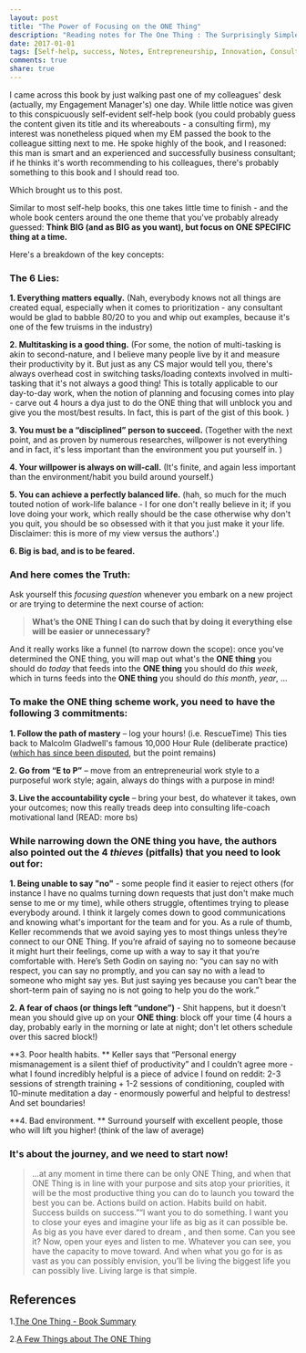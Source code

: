 ```yaml
---
layout: post
title: "The Power of Focusing on the ONE Thing"
description: "Reading notes for The One Thing : The Surprisingly Simple Truth Behind Extraordinary Results, Book By Gary Keller And Jay Papasan"
date: 2017-01-01
tags: [Self-help, success, Notes, Entrepreneurship, Innovation, Consulting]
comments: true
share: true
---
```

I came across this book by just walking past one of my colleagues' desk (actually, my Engagement Manager's) one day. While little notice was given to this conspicuously self-evident self-help book (you could probably guess the content given its title and its whereabouts - a consulting firm), my interest was nonetheless piqued when my EM passed the book to the colleague sitting next to me. He spoke highly of the book, and I reasoned: this man is smart and an experienced and successfully business consultant; if he thinks it's worth recommending to his colleagues, there's probably something to this book and I should read too. 

Which brought us to this post. 

Similar to most self-help books, this one takes little time to finish - and the whole book centers around the one theme that you've probably already guessed: **Think BIG (and as BIG as you want), but focus on ONE SPECIFIC thing at a time.**

Here's a breakdown of the key concepts:
### The 6 Lies:

**1. Everything matters equally.** (Nah, everybody knows not all things are created equal, especially when it comes to prioritization - any consultant would be glad to babble 80/20 to you and whip out examples, because it's one of the few truisms in the industry)

**2. Multitasking is a good thing.** (For some, the notion of multi-tasking is akin to second-nature, and I believe many people live by it and measure their productivity by it. But just as any CS major would tell you, there's always overhead cost in switching tasks/loading contexts involved in multi-tasking that it's not always a good thing! This is totally applicable to our day-to-day work, when the notion of planning and focusing comes into play - carve out 4 hours a dya just to do the ONE thing that will unblock you and give you the most/best results. In fact, this is part of the gist of this book. )

**3. You must be a “disciplined” person to succeed.** (Together with the next point, and as proven by numerous researches, willpower is not everything and in fact, it's less important than the environment you put yourself in. )

**4. Your willpower is always on will-call.** (It's finite, and again less important than the environment/habit you build around yourself.)

**5. You can achieve a perfectly balanced life.** (hah, so much for the much touted notion of work-life balance - I for one don't really believe in it; if you love doing your work, which really should be the case otherwise why don't you quit, you should be so obsessed with it that you just make it your life. Disclaimer: this is more of my view versus the authors'.)

**6. Big is bad, and is to be feared.** 

### And here comes the **Truth**:

Ask yourself this *focusing question* whenever you embark on a new project or are trying to determine the next course of action:
> **What’s the ONE Thing I can do such that by doing it everything else
will be easier or unnecessary?**

And it really works like a funnel (to narrow down the scope): once you've determined the ONE thing, you will map out what's the **ONE thing** you should do *today* that feeds into the **ONE thing** you should do *this week*, which in turns feeds into the **ONE thing** you should do *this month*, *year*, ...

### To make the **ONE thing** scheme work, you need to have the following 3 commitments: 

**1. Follow the path of mastery** – log your hours! (i.e. RescueTime) This ties back to Malcolm Gladwell's famous 10,000 Hour Rule (deliberate practice) ([which has since been disputed](http://www.businessinsider.com/new-study-destroys-malcolm-gladwells-10000-rule-2014-7]), but the point remains)

**2. Go from “E to P”** – move from an entrepreneurial work style to a purposeful work style; again, always do things with a purpose in mind! 

**3. Live the accountability cycle** – bring your best, do whatever it takes, own your outcomes; now this really treads deep into consulting life-coach motivational land (READ: more bs)

### While narrowing down the **ONE thing** you have, the authors also pointed out the 4 *thieves* (pitfalls) that you need to look out for: 

**1. Being unable to say "no"** - some people find it easier to reject others (for instance I have no qualms turning down requests that just don't make much sense to me or my time), while others struggle, oftentimes trying to please everybody around. I think it largely comes down to good communications and knowing what's important for the team and for you. As a rule of thumb, Keller recommends that we avoid saying yes to most things unless they’re connect to our ONE Thing. If you’re afraid of saying no to someone because it might hurt their feelings, come up with a way to say it that you’re comfortable with. Here’s Seth Godin on saying no: “you can say no with respect, you can say no promptly, and you can say no with a lead to someone who might say yes. But just saying yes because you can’t bear the short-term pain of saying no is not going to help you do the work.”

**2. A fear of chaos (or things left “undone”)** - Shit happens, but it doesn't mean you should give up on your **ONE thing**: block off your time (4 hours a day, probably early in the morning or late at night; don't let others schedule over this sacred block!)

**3. Poor health habits. ** Keller says that “Personal energy mismanagement is a silent thief of productivity” and I couldn’t agree more - what I found incredibly helpful is a piece of advice I found on reddit: 2-3 sessions of strength training + 1-2 sessions of conditioning, coupled with 10-minute meditation a day - enormously powerful and helpful to destress! And set boundaries! 

**4. Bad environment. ** Surround yourself with excellent people, those who will lift you higher! (think of the law of average)

### It's about the journey, and we need to start now! 

> ...at any moment in time there can be only ONE Thing, and when that ONE Thing is in line with your purpose and sits atop your priorities, it will be the most productive thing you can do to launch you toward the best you can be. Actions build on action. Habits build on habit. Success builds on success.”“I want you to do something. I want you to close your eyes and imagine your life as big as it can possible be. As big as you have ever dared to dream , and then some. Can you see it? Now, open your eyes and listen to me. Whatever you can see, you have the capacity to move toward. And when what you go for is as vast as you can possibly envision, you’ll be living the biggest life you can possibly live. Living large is that simple.

## References

1.[The One Thing - Book Summary](http://www.meaningfulhq.com/the-one-thing.html)

2.[A Few Things about The ONE Thing](http://www.the1thing.com/sites/default/files/TheONEThing_FewThings_sheet.pdf)